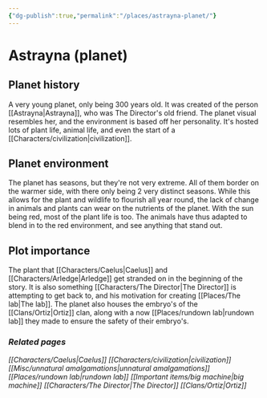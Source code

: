 ```yaml
---
{"dg-publish":true,"permalink":"/places/astrayna-planet/"}
---
```


# Astrayna (planet)
## Planet history
A very young planet, only being 300 years old. It was created of the person [[Astrayna\|Astrayna]], who was The Director's old friend. The planet visual resembles her, and the environment is based off her personality. It's hosted lots of plant life, animal life, and even the start of a [[Characters/civilization\|civilization]]. 
## Planet environment
The planet has seasons, but they're not very extreme. All of them border on the warmer side, with there only being 2 very distinct seasons. While this allows for the plant and wildlife to flourish all year round, the lack of change in animals and plants can wear on the nutrients of the planet. With the sun being red, most of the plant life is too. The animals have thus adapted to blend in to the red environment, and see anything that stand out.  
## Plot importance
The plant that [[Characters/Caelus\|Caelus]] and [[Characters/Arledge\|Arledge]] get stranded on in the beginning of the story. It is also something [[Characters/The Director\|The Director]] is attempting to get back to, and his motivation for creating [[Places/The lab\|The lab]]. The planet also houses the embryo's of the [[Clans/Ortiz\|Ortiz]] clan, along with a now [[Places/rundown lab\|rundown lab]] they made to ensure the safety of their embryo's.
### *Related pages*
*[[Characters/Caelus\|Caelus]]*
*[[Characters/civilization\|civilization]]*
*[[Misc/unnatural amalgamations\|unnatural amalgamations]]*
*[[Places/rundown lab\|rundown lab]]*
*[[Important items/big machine\|big machine]]*
*[[Characters/The Director\|The Director]]*
*[[Clans/Ortiz\|Ortiz]]*
